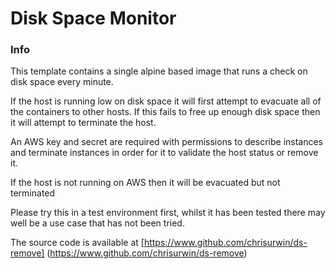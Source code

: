 # Disk Space Monitor

### Info
This template contains a single alpine based image that runs a check on disk space every minute.

If the host is running low on disk space it will first attempt to evacuate all of the containers to other hosts. If this fails to free up enough disk space then it will attempt to terminate the host.

An AWS key and secret are required with permissions to describe instances and terminate instances in order for it to validate the host status or remove it.

If the host is not running on AWS then it will be evacuated but not terminated

Please try this in a test environment first, whilst it has been tested there may well be a use case that has not been tried.

The source code is available at [https://www.github.com/chrisurwin/ds-remove] (https://www.github.com/chrisurwin/ds-remove)

